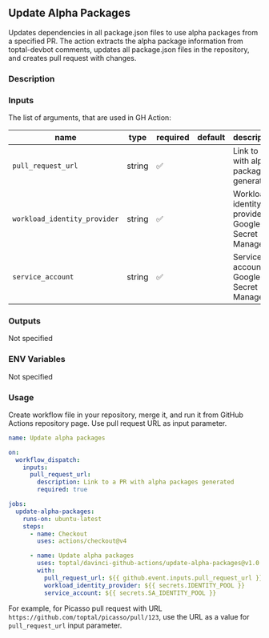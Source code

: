 ## Update Alpha Packages

Updates dependencies in all package.json files to use alpha packages from a specified PR.
The action extracts the alpha package information from toptal-devbot comments,
updates all package.json files in the repository, and creates pull request with changes.

### Description

### Inputs

The list of arguments, that are used in GH Action:

| name                         | type   | required | default | description                                          |
| ---------------------------- | ------ | -------- | ------- | ---------------------------------------------------- |
| `pull_request_url`           | string | ✅        |         | Link to a PR with alpha packages generated           |
| `workload_identity_provider` | string | ✅        |         | Workload identity provider for Google Secret Manager |
| `service_account`            | string | ✅        |         | Service account for Google Secret Manager            |

### Outputs

Not specified

### ENV Variables

Not specified

### Usage

Create workflow file in your repository, merge it, and run it from GitHub Actions repository page. Use pull request URL as input parameter.

```yaml
name: Update alpha packages

on:
  workflow_dispatch:
    inputs:
      pull_request_url:
        description: Link to a PR with alpha packages generated
        required: true

jobs:
  update-alpha-packages:
    runs-on: ubuntu-latest
    steps:
      - name: Checkout
        uses: actions/checkout@v4

      - name: Update alpha packages
        uses: toptal/davinci-github-actions/update-alpha-packages@v1.0.0
        with:
          pull_request_url: ${{ github.event.inputs.pull_request_url }}
          workload_identity_provider: ${{ secrets.IDENTITY_POOL }}
          service_account: ${{ secrets.SA_IDENTITY_POOL }}
```

For example, for Picasso pull request with URL `https://github.com/toptal/picasso/pull/123`, use the URL as a value for `pull_request_url` input parameter.
